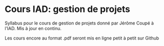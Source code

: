 # Cours IAD: gestion de projets

Syllabus pour le cours de gestion de projets donné par Jérôme Coupé à l'IAD. Mis à jour en continu.

Les cours encore au format .pdf seront mis en ligne petit à petit sur Github